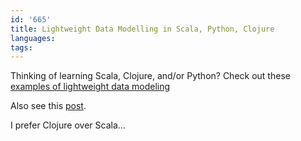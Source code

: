 ```yaml
---
id: '665'
title: Lightweight Data Modelling in Scala, Python, Clojure
languages:
tags:
---
```

Thinking of learning Scala, Clojure, and/or Python? Check out these [examples of lightweight data modeling](https://gist.github.com/amontalenti/8117294)

Also see this [post](https://news.ycombinator.com/item?id=6958983).

I prefer Clojure over Scala...

